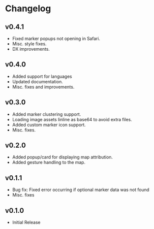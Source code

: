 # Changelog

## v0.4.1

- Fixed marker popups not opening in Safari.
- Misc. style fixes.
- DX improvements.

## v0.4.0

- Added support for languages
- Updated documentation.
- Misc. fixes and improvements.

## v0.3.0

- Added marker clustering support.
- Loading image assets linline as base64 to avoid extra files.
- Added custom marker icon support.
- Misc. fixes.

## v0.2.0

- Added popup/card for displaying map attribution.
- Added gesture handling to the map.

## v0.1.1

- Bug fix: Fixed error occurring if optional marker data was not found
- Misc. fixes

## v0.1.0

- Initial Release
